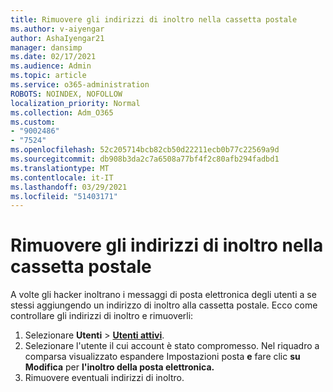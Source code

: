 ```yaml
---
title: Rimuovere gli indirizzi di inoltro nella cassetta postale
ms.author: v-aiyengar
author: AshaIyengar21
manager: dansimp
ms.date: 02/17/2021
ms.audience: Admin
ms.topic: article
ms.service: o365-administration
ROBOTS: NOINDEX, NOFOLLOW
localization_priority: Normal
ms.collection: Adm_O365
ms.custom:
- "9002486"
- "7524"
ms.openlocfilehash: 52c205714bcb82cb50d22211ecb0b77c22569a9d
ms.sourcegitcommit: db908b3da2c7a6508a77bf4f2c80afb294fadbd1
ms.translationtype: MT
ms.contentlocale: it-IT
ms.lasthandoff: 03/29/2021
ms.locfileid: "51403171"
---
```

# <a name="remove-forwarding-addresses-on-the-mailbox"></a>Rimuovere gli indirizzi di inoltro nella cassetta postale

A volte gli hacker inoltrano i messaggi di posta elettronica degli utenti a se stessi aggiungendo un indirizzo di inoltro alla cassetta postale. Ecco come controllare gli indirizzi di inoltro e rimuoverli:

1. Selezionare **Utenti**  >  **[Utenti attivi](https://go.microsoft.com/fwlink/p/?linkid=834822)**.
1. Selezionare l'utente il cui account è stato compromesso. Nel riquadro a comparsa visualizzato espandere Impostazioni posta **e** fare clic **su Modifica** per **l'inoltro della posta elettronica.**
1. Rimuovere eventuali indirizzi di inoltro.
